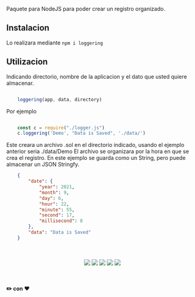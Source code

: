 Paquete para NodeJS para poder crear un registro organizado.

## Instalacion

Lo realizara mediante `npm i loggering`

## Utilizacion

Indicando directorio, nombre de la aplicacion y el dato que usted quiere almacenar.

```js

    loggering(app, data, directory)

```

Por ejemplo

```js

    const c = require("./logger.js")
    c.loggering('Demo', "Data is Saved", './data/')

```

Este creara un archivo .sol en el directorio indicado, usando el ejemplo anterior seria ./data/Demo
El archivo se organizara por la hora en que se crea el registro. En este ejemplo se guarda como un String, pero puede almacenar un JSON Stringfy.

```json
    {
        "date": {
            "year": 2021,
            "month": 9,
            "day": 6,
            "hour": 22,
            "minute": 55,
            "second": 17,
            "millisecond": 8
        },
        "data": "Data is Saved"
    }
```


<p align="center">
  <br>
  <bR>
    <img src="https://img.shields.io/github/downloads/gusgeek/Loggering/total">  
    <img src="https://img.shields.io/github/v/release/gusgeek/Loggering">  
    <img src="https://img.shields.io/github/release-date/gusgeek/Loggering">  
    <img src="https://img.shields.io/github/languages/code-size/gusgeek/Loggering">
    <img src="https://img.shields.io/npm/dt/Loggering?label=NPM%20Downloads">
      
      
  <br><br>
  <strong>:pencil2: con :heart:</strong>
</p>
